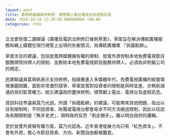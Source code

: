 ```yaml
---
layout: post
title: 葛珮帆建議政府修例　規管網上電台電視台及虛假訊息
date: 2020-10-29 13:20:50.000000000 +08:00
categories: rthk
---
```


立法會恢復二讀辯論《廣播及電訊法例修訂條例草案》，草案旨在解決傳統廣播服務和網上媒體在現行規管上出現的失衡情況，為傳統廣播業 「拆牆鬆綁」。

草案涉及的建議，包括放寬跨媒體擁有權的限制、放寬外資控制本地免費電視節目服務牌照持牌人的限制、並刪除本地免費電視節目服務持牌人，必須為非附屬公司的規定。

民建聯議員葛珮帆表示支持修例，指隨著進入多媒體年代，免費電視廣播的經營環境漸趨困難，面對非常激烈競爭，草案放寬對投資者的限制是與時並進，亦無削減通訊局的監管權力。她又建議政府盡快修例，規管網上電台、電視台及虛假訊息。

資訊科技界議員莫乃光說，所謂「拆牆鬆綁」的建議，可能帶來其他問題，指出以往有限制時，不同投資者、財團或電視台都會尋求不同方法繞過限制，因此以往認為有關限制是「無牙老虎」，現時政府反而「剝走棚牙」，難以明白政府的邏輯。

至於放寬外資擁有權方面，莫乃光認為，近年香港發展方向只有「紅色資本」，不會有外資，擔心令節目質素、方向、新聞自由都被蠶食。
